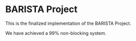 # BARISTA Project

This is the finalized implementation of the BARISTA Project. 

We have achieved a 99% non-blocking system.


